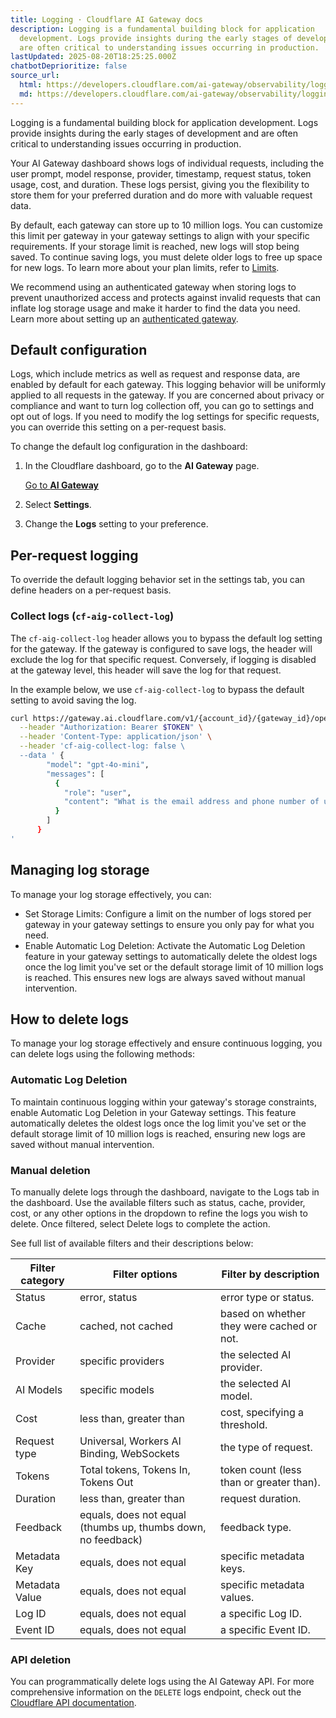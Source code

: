 ```yaml
---
title: Logging · Cloudflare AI Gateway docs
description: Logging is a fundamental building block for application
  development. Logs provide insights during the early stages of development and
  are often critical to understanding issues occurring in production.
lastUpdated: 2025-08-20T18:25:25.000Z
chatbotDeprioritize: false
source_url:
  html: https://developers.cloudflare.com/ai-gateway/observability/logging/
  md: https://developers.cloudflare.com/ai-gateway/observability/logging/index.md
---
```


Logging is a fundamental building block for application development. Logs provide insights during the early stages of development and are often critical to understanding issues occurring in production.

Your AI Gateway dashboard shows logs of individual requests, including the user prompt, model response, provider, timestamp, request status, token usage, cost, and duration. These logs persist, giving you the flexibility to store them for your preferred duration and do more with valuable request data.

By default, each gateway can store up to 10 million logs. You can customize this limit per gateway in your gateway settings to align with your specific requirements. If your storage limit is reached, new logs will stop being saved. To continue saving logs, you must delete older logs to free up space for new logs. To learn more about your plan limits, refer to [Limits](https://developers.cloudflare.com/ai-gateway/reference/limits/).

We recommend using an authenticated gateway when storing logs to prevent unauthorized access and protects against invalid requests that can inflate log storage usage and make it harder to find the data you need. Learn more about setting up an [authenticated gateway](https://developers.cloudflare.com/ai-gateway/configuration/authentication/).

## Default configuration

Logs, which include metrics as well as request and response data, are enabled by default for each gateway. This logging behavior will be uniformly applied to all requests in the gateway. If you are concerned about privacy or compliance and want to turn log collection off, you can go to settings and opt out of logs. If you need to modify the log settings for specific requests, you can override this setting on a per-request basis.

To change the default log configuration in the dashboard:

1. In the Cloudflare dashboard, go to the **AI Gateway** page.

   [Go to **AI Gateway**](https://dash.cloudflare.com/?to=/:account/ai/ai-gateway)

2. Select **Settings**.

3. Change the **Logs** setting to your preference.

## Per-request logging

To override the default logging behavior set in the settings tab, you can define headers on a per-request basis.

### Collect logs (`cf-aig-collect-log`)

The `cf-aig-collect-log` header allows you to bypass the default log setting for the gateway. If the gateway is configured to save logs, the header will exclude the log for that specific request. Conversely, if logging is disabled at the gateway level, this header will save the log for that request.

In the example below, we use `cf-aig-collect-log` to bypass the default setting to avoid saving the log.

```bash
curl https://gateway.ai.cloudflare.com/v1/{account_id}/{gateway_id}/openai/chat/completions \
  --header "Authorization: Bearer $TOKEN" \
  --header 'Content-Type: application/json' \
  --header 'cf-aig-collect-log: false \
  --data ' {
        "model": "gpt-4o-mini",
        "messages": [
          {
            "role": "user",
            "content": "What is the email address and phone number of user123?"
          }
        ]
      }
'
```

## Managing log storage

To manage your log storage effectively, you can:

* Set Storage Limits: Configure a limit on the number of logs stored per gateway in your gateway settings to ensure you only pay for what you need.
* Enable Automatic Log Deletion: Activate the Automatic Log Deletion feature in your gateway settings to automatically delete the oldest logs once the log limit you've set or the default storage limit of 10 million logs is reached. This ensures new logs are always saved without manual intervention.

## How to delete logs

To manage your log storage effectively and ensure continuous logging, you can delete logs using the following methods:

### Automatic Log Deletion

​To maintain continuous logging within your gateway's storage constraints, enable Automatic Log Deletion in your Gateway settings. This feature automatically deletes the oldest logs once the log limit you've set or the default storage limit of 10 million logs is reached, ensuring new logs are saved without manual intervention.

### Manual deletion

To manually delete logs through the dashboard, navigate to the Logs tab in the dashboard. Use the available filters such as status, cache, provider, cost, or any other options in the dropdown to refine the logs you wish to delete. Once filtered, select Delete logs to complete the action.

See full list of available filters and their descriptions below:

| Filter category | Filter options | Filter by description |
| - | - | - |
| Status | error, status | error type or status. |
| Cache | cached, not cached | based on whether they were cached or not. |
| Provider | specific providers | the selected AI provider. |
| AI Models | specific models | the selected AI model. |
| Cost | less than, greater than | cost, specifying a threshold. |
| Request type | Universal, Workers AI Binding, WebSockets | the type of request. |
| Tokens | Total tokens, Tokens In, Tokens Out | token count (less than or greater than). |
| Duration | less than, greater than | request duration. |
| Feedback | equals, does not equal (thumbs up, thumbs down, no feedback) | feedback type. |
| Metadata Key | equals, does not equal | specific metadata keys. |
| Metadata Value | equals, does not equal | specific metadata values. |
| Log ID | equals, does not equal | a specific Log ID. |
| Event ID | equals, does not equal | a specific Event ID. |

### API deletion

You can programmatically delete logs using the AI Gateway API. For more comprehensive information on the `DELETE` logs endpoint, check out the [Cloudflare API documentation](https://developers.cloudflare.com/api/resources/ai_gateway/subresources/logs/methods/delete/).

